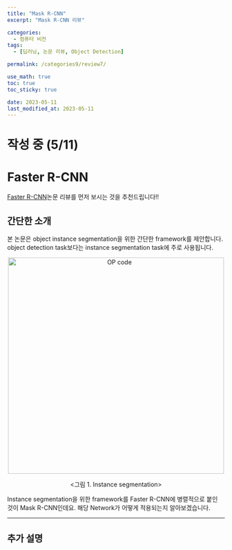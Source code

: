 ```yaml
---
title: "Mask R-CNN"
excerpt: "Mask R-CNN 리뷰"

categories:
  - 컴퓨터 비전
tags:
  - [딥러닝, 논문 리뷰, Object Detection]

permalink: /categories9/review7/

use_math: true
toc: true
toc_sticky: true

date: 2023-05-11
last_modified_at: 2023-05-11
---
```


# 작성 중 (5/11)

# Faster R-CNN 

[Faster R-CNN](https://hansollasido.github.io/categories9/review5/)논문 리뷰를 먼저 보시는 것을 추천드립니다!!

## 간단한 소개

본 논문은 object instance segmentation을 위한 간단한 framework를 제안합니다. object detection task보다는 instance segmentation task에 주로 사용됩니다. 

<p align="center"><img src="../../assets/images/051104.jpg" width="500px" height="500px" title="OP code 예시" alt="OP code" ><img></p>
<center><그림 1. Instance segmentation></center>

Instance segmentation을 위한 framework를 Faster R-CNN에 병렬적으로 붙인 것이 Mask R-CNN인데요. 해당 Network가 어떻게 적용되는지 알아보겠습니다.

---

## 추가 설명